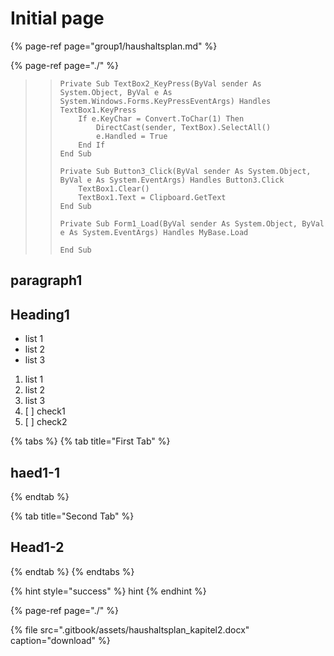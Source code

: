 # Initial page

{% page-ref page="group1/haushaltsplan.md" %}

{% page-ref page="./" %}

> > ```text
> > Private Sub TextBox2_KeyPress(ByVal sender As System.Object, ByVal e As System.Windows.Forms.KeyPressEventArgs) Handles TextBox1.KeyPress
> >     If e.KeyChar = Convert.ToChar(1) Then
> >         DirectCast(sender, TextBox).SelectAll()
> >         e.Handled = True
> >     End If
> > End Sub
> >
> > Private Sub Button3_Click(ByVal sender As System.Object, ByVal e As System.EventArgs) Handles Button3.Click
> >     TextBox1.Clear()
> >     TextBox1.Text = Clipboard.GetText
> > End Sub
> >
> > Private Sub Form1_Load(ByVal sender As System.Object, ByVal e As System.EventArgs) Handles MyBase.Load
> >
> > End Sub
> > ```

## paragraph1

## Heading1

* list 1
* list 2
* list 3

1. list 1
2. list 2
3. list 3
4. [ ] check1
5. [ ] check2

{% tabs %}
{% tab title="First Tab" %}
## haed1-1
{% endtab %}

{% tab title="Second Tab" %}
## Head1-2
{% endtab %}
{% endtabs %}

{% hint style="success" %}
hint
{% endhint %}

{% page-ref page="./" %}

{% file src=".gitbook/assets/haushaltsplan\_kapitel2.docx" caption="download" %}


